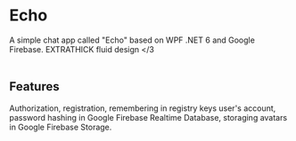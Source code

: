 # Echo
A simple chat app called "Echo" based on WPF .NET 6 and Google Firebase. EXTRATHICK fluid design </3 <br><br>
<h2>Features</h2>
Authorization, registration, remembering in registry keys user's account, password hashing in Google Firebase Realtime Database, storaging avatars in Google Firebase Storage.
